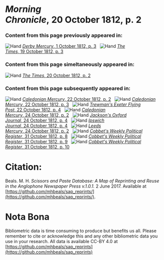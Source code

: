 # *Morning Chronicle*, 20 October 1812, p. 2  
  
### Content from this page previously appeared in:  
![Hand](http://scissorsandpaste.net/wp-content/uploads/2017/06/smallhandpointer.png) [*Derby Mercury*, 1 October 1812, p. 3](https://mhbeals.github.io/sap_html/Derby-Mercury/Derby-Mercury-1-October-1812-p-3)  
![Hand](http://scissorsandpaste.net/wp-content/uploads/2017/06/smallhandpointer.png) [*The Times*, 19 October 1812, p. 3](https://mhbeals.github.io/sap_html/The-Times/The-Times-19-October-1812-p-3)  
  
### Content from this page simeltaneously appeared in:  
![Hand](http://scissorsandpaste.net/wp-content/uploads/2017/06/smallhandpointer.png) [*The Times*, 20 October 1812, p. 2](https://mhbeals.github.io/sap_html/The-Times/The-Times-20-October-1812-p-2)  
  
### Content from this page subsequently appeared in:  
![Hand](http://scissorsandpaste.net/wp-content/uploads/2017/06/smallhandpointer.png) [*Caledonian Mercury*, 22 October 1812, p. 2](https://mhbeals.github.io/sap_html/Caledonian-Mercury/Caledonian-Mercury-22-October-1812-p-2)  
![Hand](http://scissorsandpaste.net/wp-content/uploads/2017/06/smallhandpointer.png) [*Caledonian Mercury*, 22 October 1812, p. 3](https://mhbeals.github.io/sap_html/Caledonian-Mercury/Caledonian-Mercury-22-October-1812-p-3)  
![Hand](http://scissorsandpaste.net/wp-content/uploads/2017/06/smallhandpointer.png) [*Trewman's Exeter Flying Post*, 22 October 1812, p. 4](https://mhbeals.github.io/sap_html/Trewman's-Exeter-Flying-Post/Trewman's-Exeter-Flying-Post-22-October-1812-p-4)  
![Hand](http://scissorsandpaste.net/wp-content/uploads/2017/06/smallhandpointer.png) [*Caledonian Mercury*, 24 October 1812, p. 2](https://mhbeals.github.io/sap_html/Caledonian-Mercury/Caledonian-Mercury-24-October-1812-p-2)  
![Hand](http://scissorsandpaste.net/wp-content/uploads/2017/06/smallhandpointer.png) [*Jackson's Oxford Journal*, 24 October 1812, p. 4](https://mhbeals.github.io/sap_html/Jackson's-Oxford-Journal/Jackson's-Oxford-Journal-24-October-1812-p-4)  
![Hand](http://scissorsandpaste.net/wp-content/uploads/2017/06/smallhandpointer.png) [*Ipswich Journal*, 24 October 1812, p. 4](https://mhbeals.github.io/sap_html/Ipswich-Journal/Ipswich-Journal-24-October-1812-p-4)  
![Hand](http://scissorsandpaste.net/wp-content/uploads/2017/06/smallhandpointer.png) [*Leeds Mercury*, 24 October 1812, p. 2](https://mhbeals.github.io/sap_html/Leeds-Mercury/Leeds-Mercury-24-October-1812-p-2)  
![Hand](http://scissorsandpaste.net/wp-content/uploads/2017/06/smallhandpointer.png) [*Cobbet's Weekly Political Register*, 31 October 1812, p. 8](https://mhbeals.github.io/sap_html/Cobbet's-Weekly-Political-Register/Cobbet's-Weekly-Political-Register-31-October-1812-p-8)  
![Hand](http://scissorsandpaste.net/wp-content/uploads/2017/06/smallhandpointer.png) [*Cobbet's Weekly Political Register*, 31 October 1812, p. 9](https://mhbeals.github.io/sap_html/Cobbet's-Weekly-Political-Register/Cobbet's-Weekly-Political-Register-31-October-1812-p-9)  
![Hand](http://scissorsandpaste.net/wp-content/uploads/2017/06/smallhandpointer.png) [*Cobbet's Weekly Political Register*, 31 October 1812, p. 10](https://mhbeals.github.io/sap_html/Cobbet's-Weekly-Political-Register/Cobbet's-Weekly-Political-Register-31-October-1812-p-10)  


# Citation: 

Beals. M. H. *Scissors and Paste Database: A Map of Reprinting and Reuse in the Anglophone Newspaper Press v.1.0.1.* 2 June 2017. Available at [https://github.com/mhbeals/sap_reprints/](https://github.com/mhbeals/sap_reprints/). 

# Nota Bona

Bibliometric data is time consuming to produce but benefits us all. Please remember to cite or acknowledge this and any other bibliometric data you use in your research. All data is available CC-BY 4.0 at [https://github.com/mhbeals/sap_reprints](https://github.com/mhbeals/sap_reprints)